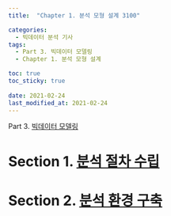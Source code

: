 ```yaml
---
title:  "Chapter 1. 분석 모형 설계 3100"

categories:
  - 빅데이터 분석 기사
tags:
  - Part 3. 빅데이터 모델링
  - Chapter 1. 분석 모형 설계

toc: true
toc_sticky: true
 
date: 2021-02-24
last_modified_at: 2021-02-24
---
```


Part 3. [빅데이터 모델링]()

# Section 1. [분석 절차 수립]()

# Section 2. [분석 환경 구축]()

